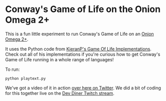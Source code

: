 # Conway's Game of Life on the Onion Omega 2+

This is a fun little experiment to run Conway's Game of Life on an [Onion Omega 2+](https://onion.io/omega2/).

It uses the Python code from [KieranP's Game Of Life Implementations](https://github.com/KieranP/Game-Of-Life-Implementations). Check out all of his implementations if you're curious how to get Conway's Game of Life running in a whole range of languages!

To run:

```
python playtext.py
```

We've got a video of it in action [over here on Twitter](https://twitter.com/thatpatrickguy/status/1252559479947751431). We did a bit of coding for this together live on the [Dev Diner Twitch stream](https://www.twitch.tv/devdiner).